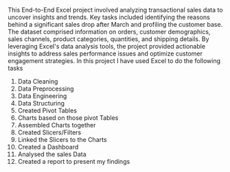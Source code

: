 This End-to-End Excel project involved analyzing transactional sales data to uncover insights and trends. Key tasks included identifying the reasons behind a significant sales drop after March and profiling the customer base. The dataset comprised information on orders, customer demographics, sales channels, product categories, quantities, and shipping details. By leveraging Excel's data analysis tools, the project provided actionable insights to address sales performance issues and optimize customer engagement strategies.
In this project I have used Excel to do the following tasks
1. Data Cleaning
2. Data Preprocessing
3. Data Engineering
4. Data Structuring
5. Created Pivot Tables
6. Charts based on those pivot Tables
7. Assembled Charts together
8. Created Slicers/Filters
9. Linked the Slicers to the Charts
10. Created a Dashboard
11. Analysed the sales Data
12. Created a report to present my findings
